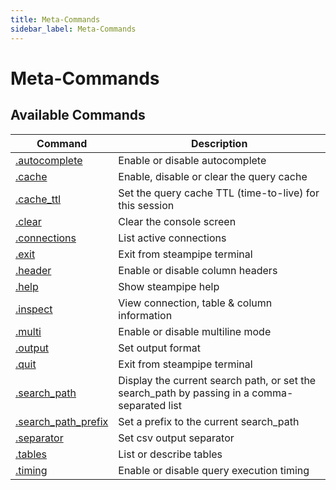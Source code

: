 ```yaml
---
title: Meta-Commands
sidebar_label: Meta-Commands
---
```




# Meta-Commands

## Available Commands

| Command | Description
|-|-
| [.autocomplete](/docs/reference/dot-commands/autocomplete) | Enable or disable autocomplete
| [.cache](/docs/reference/dot-commands/cache)               | Enable, disable or clear the query cache
| [.cache_ttl](/docs/reference/dot-commands/cache_ttl)        | Set the query cache TTL (time-to-live) for this session
| [.clear](/docs/reference/dot-commands/clear)               | Clear the console screen
| [.connections](/docs/reference/dot-commands/connections)   | List active connections
| [.exit](/docs/reference/dot-commands/exit)                 | Exit from steampipe terminal
| [.header](/docs/reference/dot-commands/header)             | Enable or disable column headers
| [.help](/docs/reference/dot-commands/help)                 |  Show steampipe help
| [.inspect](/docs/reference/dot-commands/inspect)           | View connection, table & column information
| [.multi](/docs/reference/dot-commands/multi)               | Enable or disable multiline mode
| [.output](/docs/reference/dot-commands/output)             | Set output format
| [.quit](/docs/reference/dot-commands/quit)                 | Exit from steampipe terminal
| [.search_path](/docs/reference/dot-commands/search_path)   | Display the current search path, or set the search_path by passing in a comma-separated list
| [.search_path_prefix](/docs/reference/dot-commands/search_path_prefix) | Set a prefix to the current search_path
| [.separator](/docs/reference/dot-commands/separator)       | Set csv output separator
| [.tables](/docs/reference/dot-commands/tables)             | List or describe tables
| [.timing](/docs/reference/dot-commands/timing)             | Enable or disable query execution timing

